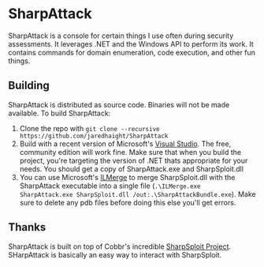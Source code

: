 # SharpAttack

SharpAttack is a console for certain things I use often during security assessments. It leverages .NET and the Windows API to perform its work. It contains commands for domain enumeration, code execution, and other fun things.

## Building

SharpAttack is distributed as source code. Binaries will not be made available. To build SharpAttack:

1. Clone the repo with `git clone --recursive https://github.com/jaredhaight/SharpAttack`
2. Build with a recent version of Microsoft's [Visual Studio](https://visualstudio.microsoft.com/vs/). The free, community edition will work fine. Make sure that when you build the project, you're targeting the version of .NET thats appropriate for your needs. You should get a copy of SharpAttack.exe and SharpSploit.dll
3. You can use Microsoft's [ILMerge](https://www.microsoft.com/en-us/download/details.aspx?id=17630) to merge SharpSploit.dll with the SharpAttack executable into a single file (`.\ILMerge.exe SharpAttack.exe SharpSploit.dll /out:.\SharpAttackBundle.exe`). Make sure to delete any pdb files before doing this else you'll get errors.

## Thanks
SharpAttack is built on top of Cobbr's incredible [SharpSploit Project](https://github.com/cobbr/SharpSploit). SHarpAttack is basically an easy way to interact with SharpSploit.
